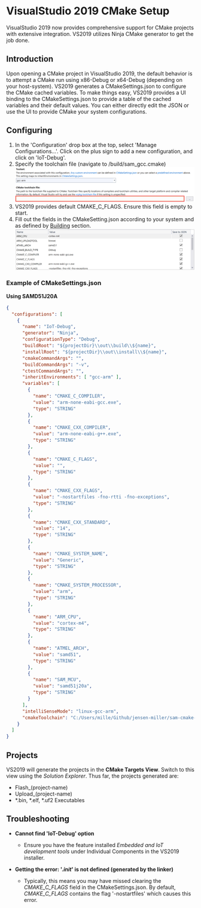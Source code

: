 # VisualStudio 2019 CMake Setup

VisualStudio 2019 now provides comprehensive support for CMake projects with extensive integration. VS2019 utilizes Ninja CMake generator to get the job done.

## Introduction

Upon opening a CMake project in VisualStudio 2019, the default behavior is to attempt a CMake run using x86-Debug or x64-Debug (depending on your host-system).
VS2019 generates a CMakeSettings.json to configure the CMake cached variables. To make things easy, VS2019 provides a UI binding to the CMakeSettings.json to provide
a table of the cached variables and their default values. You can either directly edit the JSON or use the UI to provide CMake your system configurations.

## Configuring

1. In the 'Configuration' drop box at the top, select 'Manage Configurations...'. Click on the plus sign to add a new configuration, and click on 'IoT-Debug'.
2. Specify the toolchain file (navigate to /build/sam_gcc.cmake)
![toolchain_field](/docs/assets/cmakesettingsjson_toolchain.png)
3. VS2019 provides default CMAKE_C_FLAGS. Ensure this field is empty to start.
4. Fill out the fields in the CMakeSetting.json according to your system and as defined by [Building](https://github.com/jensen-miller/sam-cmake-template#building) section.
![settings_variables](/docs/assets/cmakesettingsjson_variables.png)


### Example of CMakeSettings.json

**Using SAMD51J20A**

```json
{
  "configurations": [
    {
      "name": "IoT-Debug",
      "generator": "Ninja",
      "configurationType": "Debug",
      "buildRoot": "${projectDir}\\out\\build\\${name}",
      "installRoot": "${projectDir}\\out\\install\\${name}",
      "cmakeCommandArgs": "",
      "buildCommandArgs": "-v",
      "ctestCommandArgs": "",
      "inheritEnvironments": [ "gcc-arm" ],
      "variables": [
        {
          "name": "CMAKE_C_COMPILER",
          "value": "arm-none-eabi-gcc.exe",
          "type": "STRING"
        },
        {
          "name": "CMAKE_CXX_COMPILER",
          "value": "arm-none-eabi-g++.exe",
          "type": "STRING"
        },
        {
          "name": "CMAKE_C_FLAGS",
          "value": "",
          "type": "STRING"
        },
        {
          "name": "CMAKE_CXX_FLAGS",
          "value": "-nostartfiles -fno-rtti -fno-exceptions",
          "type": "STRING"
        },
        {
          "name": "CMAKE_CXX_STANDARD",
          "value": "14",
          "type": "STRING"
        },
        {
          "name": "CMAKE_SYSTEM_NAME",
          "value": "Generic",
          "type": "STRING"
        },
        {
          "name": "CMAKE_SYSTEM_PROCESSOR",
          "value": "arm",
          "type": "STRING"
        },
        {
          "name": "ARM_CPU",
          "value": "cortex-m4",
          "type": "STRING"
        },
        {
          "name": "ATMEL_ARCH",
          "value": "samd51",
          "type": "STRING"
        },
        {
          "name": "SAM_MCU",
          "value": "samd51j20a",
          "type": "STRING"
        }
      ],
      "intelliSenseMode": "linux-gcc-arm",
      "cmakeToolchain": "C:/Users/mille/Github/jensen-miller/sam-cmake-template/build/sam_gcc.cmake"
    }
  ]
}
```


## Projects

VS2019 will generate the projects in the **CMake Targets View**. Switch to this view using the *Solution Explorer*. Thus far, the projects generated are:

- Flash_(project-name)
- Upload_(project-name)
- *.bin, *.elf, *.uf2 Executables


## Troubleshooting

- **Cannot find 'IoT-Debug' option**
    + Ensure you have the feature installed *Embedded and IoT development tools* under Individual Components in the VS2019 installer.

- **Getting the error: '._init_' is not defined (generated by the linker)**
	+ Typically, this means you may have missed clearing the *CMAKE_C_FLAGS* field in the CMakeSettings.json. By default, *CMAKE_C_FLAGS* contains the flag '-nostartfiles'
		which causes this error.

